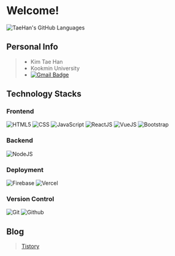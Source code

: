 # Welcome!
![TaeHan's GitHub Languages](https://github-readme-stats.vercel.app/api/top-langs/?username=taehankim-dev&langs_count=10&theme=tokyonight&show_icons=true")

## Personal Info
>+ Kim Tae Han
>+ Kookmin University
>+ [![Gmail Badge](https://img.shields.io/badge/Gmail-d14836?style=flat-square&logo=Gmail&logoColor=white&link=mailto:goldmini95@gmail.com)](mailto:goldmini95@gmail.com)

## Technology Stacks
### Frontend
![HTML5](https://img.shields.io/badge/html5-E34F26?style=for-the-badge&logo=html5&logoColor=white)
![CSS](https://img.shields.io/badge/css-1572B6?style=for-the-badge&logo=css3&logoColor=white)
![JavaScript](https://img.shields.io/badge/javascript-F7DF1E?style=for-the-badge&logo=javascript&logoColor=black)
![ReactJS](https://img.shields.io/badge/react-61DAFB?style=for-the-badge&logo=react&logoColor=black)
![VueJS](https://img.shields.io/badge/vue.js-4FC08D?style=for-the-badge&logo=vue.js&logoColor=white)
![Bootstrap](https://img.shields.io/badge/bootstrap-7952B3?style=for-the-badge&logo=bootstrap&logoColor=white)

### Backend
![NodeJS](https://img.shields.io/badge/node.js-339933?style=for-the-badge&logo=Node.js&logoColor=white)

### Deployment
![Firebase](https://img.shields.io/badge/firebase-FFCA28?style=for-the-badge&logo=firebase&logoColor=white)
![Vercel](https://img.shields.io/badge/vercel-000000?style=for-the-badge&logo=vercel&logoColor=white)

### Version Control
![Git](https://img.shields.io/badge/git-F05032?style=for-the-badge&logo=git&logoColor=white)
![Github](https://img.shields.io/badge/github-181717?style=for-the-badge&logo=github&logoColor=white)

## Blog
> [Tistory](https://daily-dev-note95.tistory.com/)
